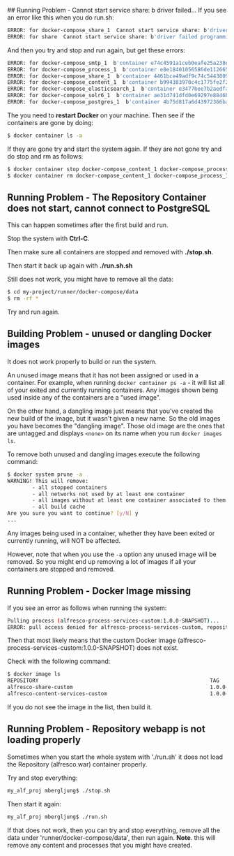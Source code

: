 ## Running Problem - Cannot start service share: b driver failed...
If you see an error like this when you do run.sh:

```bash
ERROR: for docker-compose_share_1  Cannot start service share: b'driver failed programming external connectivity on endpoint docker-compose_share_1 (98f36a05bf1d4b282efb112fb9c9c0173f5beab35ebfb54446ffeea8dedf47a5): failed to update bridge endpoint 98f36a0 to store: failed to update bridge store for object type *bridge.bridgeEndpoint: input/output error'
ERROR: for share  Cannot start service share: b'driver failed programming external connectivity on endpoint docker-compose_share_1 (98f36a05bf1d4b282efb112fb9c9c0173f5beab35ebfb54446ffeea8dedf47a5): failed to update bridge endpoint 98f36a0 to store: failed to update bridge store for object type *bridge.bridgeEndpoint: input/output error'
```

And then you try and stop and run again, but get these errors:

```bash
ERROR: for docker-compose_smtp_1  b'container e74c4591a1ceb0eafe25a238e5b93a49daf0547efea125d5dbac756d75141f25: driver "overlay2" failed to remove root filesystem: remove /var/lib/docker/overlay2/b3760ac47f83af50732c7aa49574edce5e1422d2e7e9b73e9ac2cdd5b2999b0b/merged: read-only file system'
ERROR: for docker-compose_process_1  b'container e8e18401056586de112665a7dc36eb073a0433f381880d1f4ae52bf32758b657: driver "overlay2" failed to remove root filesystem: remove /var/lib/docker/overlay2/47fa02d135ac5a2fec02e601b0eee6ddf9855c6c5f9c19be21ce410cd24f1d07/merged: read-only file system'
ERROR: for docker-compose_share_1  b'container 4461bce49adf9c74c5443809b871bb74a26d6e4414e242e9b49b50b0b96ce2bc: driver "overlay2" failed to remove root filesystem: remove /var/lib/docker/overlay2/02e52f3500db3bcea6ed7f9ccad84c1553a6fc5da893069947ca967127999070/merged: read-only file system'
ERROR: for docker-compose_content_1  b'container b994383970c4c1775fe2f2d76932c7a470b1e90f2df05dd948cec9b1464b5a46: driver "overlay2" failed to remove root filesystem: remove /var/lib/docker/overlay2/b4afbe06b4737cbcba5828ba5705bff064b416a47beafa99490b1a0f7c28d941/merged: read-only file system'
ERROR: for docker-compose_elasticsearch_1  b'container e3477bee7b2aedfa0973c25831c672daaede5406d30d80873c3cfd7056a20fe6: driver "overlay2" failed to remove root filesystem: remove /var/lib/docker/overlay2/224b218d72389007ae805c40dab1c63d37a71afbfcf1c06bc2f08ed8bb3a5c8a/merged: read-only file system'
ERROR: for docker-compose_solr6_1  b'container ae31d741dfd0e69297e8846bfc3bfcb7f12e3198fa2e9741c77ea2724cca7caa: driver "overlay2" failed to remove root filesystem: remove /var/lib/docker/overlay2/04832f633740dff078c294887c2d6e48b6dde8a19602b07e7bc6597ac8b3f77d/merged: read-only file system'
ERROR: for docker-compose_postgres_1  b'container 4b75d817a6d43972366baee27d3ed05d0f8f74ae00e5de713f0fbb6829fc5952: driver "overlay2" failed to remove root filesystem: remove /var/lib/docker/overlay2/4f62f849dff8b9d36fc6b9230497e102bd80d974ce73e5a91084e4886b8dd31d/merged: read-only file system'
```

The you need to **restart Docker** on your machine. Then see if the containers are gone by doing:

```bash
$ docker container ls -a
```

If they are gone try and start the system again. If they are not gone try and do stop and rm as follows:

```bash
$ docker container stop docker-compose_content_1 docker-compose_process_1 docker-compose_solr6_1 docker-compose_smtp_1 docker-compose_elasticsearch_1
$ docker container rm docker-compose_content_1 docker-compose_process_1 docker-compose_solr6_1 docker-compose_smtp_1 docker-compose_elasticsearch_1
```

## Running Problem - The Repository Container does not start, cannot connect to PostgreSQL
This can happen sometimes after the first build and run.

Stop the system with **Ctrl-C**.

Then make sure all containers are stopped and removed with **./stop.sh**.

Then start it back up again with **./run.sh.sh**

Still does not work, you might have to remove all the data:

```bash
$ cd my-project/runner/docker-compose/data
$ rm -rf *
```

Try and run again.

## Building Problem - unused or dangling Docker images
It does not work properly to build or run the system.

An unused image means that it has not been assigned or used in a container. 
For example, when running `docker container ps -a` - it will list all of your exited and currently running containers. 
Any images shown being used inside any of the containers are a "used image".

On the other hand, a dangling image just means that you've created the new build of the image, 
but it wasn't given a new name. So the old images you have becomes the "dangling image". 
Those old image are the ones that are untagged and displays `<none>` on its name when you run `docker images ls`.

To remove both unused and dangling images execute the following command:
 
```bash
$ docker system prune -a
WARNING! This will remove:
        - all stopped containers
        - all networks not used by at least one container
        - all images without at least one container associated to them
        - all build cache
Are you sure you want to continue? [y/N] y
...
```

Any images being used in a container, whether they have been exited or currently running, will NOT be affected.

However, note that when you use the `-a` option any unused image will be removed. So you might end up removing 
a lot of images if all your containers are stopped and removed.

## Running Problem - Docker Image missing 
If you see an error as follows when running the system:

```bash
Pulling process (alfresco-process-services-custom:1.0.0-SNAPSHOT)...
ERROR: pull access denied for alfresco-process-services-custom, repository does not exist or may require 'docker login'
```

Then that most likely means that the custom Docker image (alfresco-process-services-custom:1.0.0-SNAPSHOT) does not exist.

Check with the following command:

```bash
$ docker image ls
REPOSITORY                                                       TAG                 IMAGE ID            CREATED             SIZE
alfresco-share-custom                                            1.0.0-SNAPSHOT      7a83ac9078f2        3 hours ago         709MB
alfresco-content-services-custom                                 1.0.0-SNAPSHOT      90dcf14e95a5        5 hours ago         1.89GB
```
If you do not see the image in the list, then build it.

## Running Problem - Repository webapp is not loading properly
Sometimes when you start the whole system with './run.sh' it does not 
load the Repository (alfresco.war) container properly. 

Try and stop everything:

```bash
my_alf_proj mbergljung$ ./stop.sh 
```

Then start it again:

```bash
my_alf_proj mbergljung$ ./run.sh 
```

If that does not work, then you can try and stop everything, 
remove all the data under 'runner/docker-compose/data', then run again.
**Note**. this will remove any content and processes that you might have created.  
